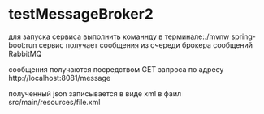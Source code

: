 # testMessageBroker2

для запуска сервиса выполнить команнду в терминале:./mvnw spring-boot:run
сервис получает сообщения из очереди брокера сообщений RabbitMQ

сообщения получаются посредством GET запроса по адресу http://localhost:8081/message

полученный json записывается в виде xml в фаил src/main/resources/file.xml
